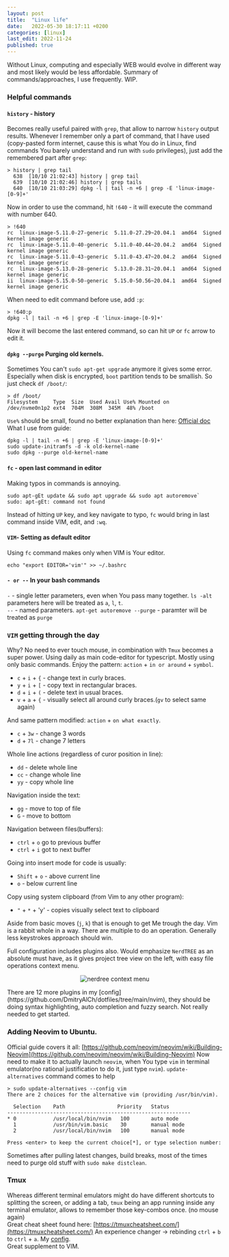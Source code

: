 ```yaml
---
layout: post
title:  "Linux life"
date:   2022-05-30 18:17:11 +0200
categories: [linux]
last_edit: 2022-11-24
published: true
---
```


Without Linux, computing and especially WEB would evolve in different way and 
most likely would be less affordable. Summary of commands/approaches, I use frequently. 
WIP.

### Helpful commands

#### <a name="history">`history` - history
Becomes really useful paired with <a name="grep">`grep`,
that allow to narrow `history` output results.
Whenever I remember only a part of command, that I have used (copy-pasted form internet, 
cause this is what You do in Linux, find commands You barely understand and run with `sudo` privileges),
just add the remembered part after `grep`:
```
> history | grep tail
  638  [10/10 21:02:43] history | grep tail
  639  [10/10 21:02:46] history | grep tails
  640  [10/10 21:03:29] dpkg -l | tail -n +6 | grep -E 'linux-image-[0-9]+'
```
Now in order to use the command, hit `!640` - it will execute the command with 
number 640.
```
> !640
rc  linux-image-5.11.0-27-generic  5.11.0-27.29~20.04.1  amd64  Signed kernel image generic
rc  linux-image-5.11.0-40-generic  5.11.0-40.44~20.04.2  amd64  Signed kernel image generic
rc  linux-image-5.11.0-43-generic  5.11.0-43.47~20.04.2  amd64  Signed kernel image generic
rc  linux-image-5.13.0-28-generic  5.13.0-28.31~20.04.1  amd64  Signed kernel image generic
ii  linux-image-5.15.0-50-generic  5.15.0-50.56~20.04.1  amd64  Signed kernel image generic
```
When need to edit command before use, add `:p`:
```
> !640:p 
dpkg -l | tail -n +6 | grep -E 'linux-image-[0-9]+'
```
Now it will become the last entered command, so can hit `UP` or `fc` arrow to edit it.

#### <a name="dpkg --purge">`dpkg --purge` Purging old kernels.
Sometimes You can't `sudo apt-get upgrade` anymore it gives some error.
Especially when disk is encrypted, `boot` partition tends to be smallish.
So just check <a name="df">`df /boot/`: 
```
> df /boot/
Filesystem     Type  Size  Used Avail Use% Mounted on
/dev/nvme0n1p2 ext4  704M  308M  345M  48% /boot
```
`Use%` should be small, found no better explanation than here:
[Official doc](https://help.ubuntu.com/community/RemoveOldKernels#Manual_Maintenance)
What I use from guide:
```
dpkg -l | tail -n +6 | grep -E 'linux-image-[0-9]+'
sudo update-initramfs -d -k old-kernel-name
sudo dpkg --purge old-kernel-name
```

#### <a name="fc">`fc` - open last command in editor
Making typos in commands is annoying.
```
sudo apt-gEt update && sudo apt upgrade && sudo apt autoremove`
sudo: apt-gEt: command not found
```
Instead of hitting `UP` key, and key navigate to typo, `fc` would 
bring in last command inside VIM, edit, and `:wq`.

#### <a name="vim as default editor">`VIM`- Setting as default editor
Using `fc` command makes only when VIM is Your editor.
```
echo "export EDITOR='vim'" >> ~/.bashrc
```

#### <a name="single dash vs double dash">`- or --` In your bash commands
`-` - single letter parameters, even when You pass many together.
`ls -alt` parameters here will be treated as `a`, `l`, `t`.  
`--` - named parameters.
`apt-get autoremove --purge` - paramter will be treated as `purge`

### <a name="VIM">`VIM` getting through the day 
Why? No need to ever touch mouse, in combination with `Tmux` becomes a super power.
Using daily as main code-editor for typescript. Mostly using only basic commands.
Enjoy the pattern: `action` + `in or around` + `symbol`.
* `c` + `i` + `{` - change text in curly braces.
* `y` + `i` + `[` - copy text in rectangular braces. 
* `d` + `i` + `(` - delete text in usual braces.
* `v` + `a` + `{` - visually select all around curly braces.(`gv` to select same again)  

And same pattern modified: `action` + `on what exactly`.
* `c` + `3w` - change 3 words
* `d` + `7l` - change 7 letters  

Whole line actions (regardless of curor position in line):
* `dd` - delete whole line 
* `cc` - change whole line 
* `yy` - copy whole line  

Navigation inside the text:
* `gg` - move to top of file
* `G` - move to bottom

Navigation between files(buffers):
* `ctrl` + `o` go to previous buffer
* `ctrl` + `i` got to next buffer

Going into insert mode for code is usually:
* `Shift` + `o` - above current line
* `o` - below current line

Copy using system clipboard (from Vim to any other program): 
* `"` + `*` + 'y' - copies visually select text to clipboard

Aside from basic moves (`j`, `k`) that is enough to get Me trough the day.
Vim is a rabbit whole in a way. There are multiple to do an operation. Generally 
less keystrokes approach should win.

Full configuration includes plugins also.
Would emphasize `NerdTREE` as an absolute must have, as it gives project tree view on the left,
with easy file operations context menu.
<p align="center">
    <img alt="nerdree context menu" src="{{site.base_url}}/assets/images/nerdtreemenu.png" />
</p>
There are 12 more plugins in my [config](https://github.com/DmitryAlCh/dotfiles/tree/main/nvim), 
they should be doing syntax highlighting, auto completion and fuzzy search. Not really needed 
to get started.

### <a name="installing neovim">Adding Neovim to Ubuntu.
Official guide covers it all: [https://github.com/neovim/neovim/wiki/Building-Neovim](https://github.com/neovim/neovim/wiki/Building-Neovim)
Now need to make it to actually launch `neovim`, when You type `vim` in terminal 
emulator(no rational justification to do it, just type `nvim`).
<a name="update-alternatives --config vim">`update-alternatives` command comes to help
```
> sudo update-alternatives --config vim
There are 2 choices for the alternative vim (providing /usr/bin/vim).

  Selection    Path                 Priority   Status
------------------------------------------------------------
* 0            /usr/local/bin/nvim   100       auto mode
  1            /usr/bin/vim.basic    30        manual mode
  2            /usr/local/bin/nvim   100       manual mode

Press <enter> to keep the current choice[*], or type selection number:
```
Sometimes after pulling latest changes, build breaks, most of the times need 
to purge old stuff with `sudo make distclean`.

### <a name="tmux">Tmux
Whereas different terminal emulators might do have different shortcuts to 
splitting the screen, or adding a tab, `tmux` being an app running inside any 
terminal emulator, allows to remember those key-combos once. (no mouse again)  
Great cheat sheet found here: [https://tmuxcheatsheet.com/](https://tmuxcheatsheet.com/)
An experience changer -> rebinding `ctrl` + `b` to `ctrl` + `a`. 
My [config](https://github.com/DmitryAlCh/dotfiles/blob/main/tmux/tmux.conf).  
Great supplement to VIM.

